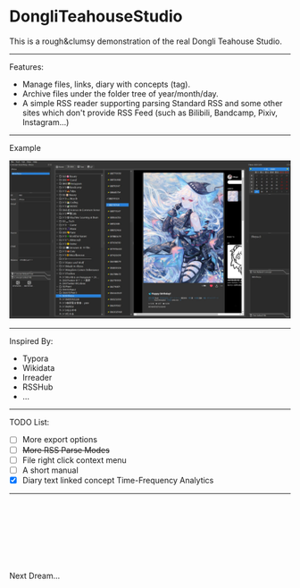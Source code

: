 # DongliTeahouseStudio

This is a rough&clumsy demonstration of the real Dongli Teahouse Studio.

---

Features:

- Manage files, links, diary with concepts (tag).
- Archive files under the folder tree of year/month/day.
- A simple RSS reader supporting parsing Standard RSS and some other sites which don't provide RSS Feed (such as Bilibili, Bandcamp, Pixiv, Instagram...)

---

Example

![Example1](./Manual/Example1.jpg)

---

Inspired By:

- Typora
- Wikidata
- Irreader
- RSSHub
- ...

---

TODO List:

- [ ] More export options
- [ ] ~~More RSS Parse Modes~~
- [ ] File right click context menu
- [ ] A short manual
- [x] Diary text linked concept Time-Frequency Analytics

---

 
 
  
  
   
   
    

Next Dream...
